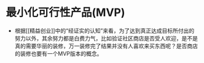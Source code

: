 # 最小化可行性产品(MVP)
- 根据[[精益创业]]中的“经证实的认知”来看，为了达到真正达成目标所付出的努力以外，其余努力都是白费力气，比如验证社区商店是否受人欢迎，是不是真的需要华丽的装修，万一装修完了结果并没有人喜欢来买东西呢？是否商店的装修也要有一个MVP版本的概念。